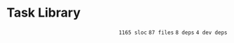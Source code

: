 # Task Library

<p align="right"><code>1165 sloc</code>&nbsp;<code>87 files</code>&nbsp;<code>8 deps</code>&nbsp;<code>4 dev deps</code></p>



<br />

<!-- START doctoc -->
<!-- END doctoc -->
